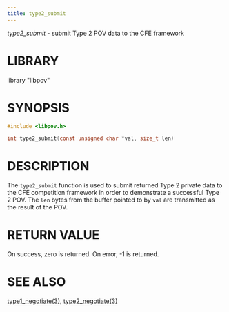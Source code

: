 ```yaml
---
title: type2_submit
---
```


*type2_submit* - submit Type 2 POV data to the CFE framework

# LIBRARY
library "libpov"

# SYNOPSIS

~~~ c
#include <libpov.h>

int type2_submit(const unsigned char *val, size_t len)
~~~

# DESCRIPTION
The `type2_submit` function is used to submit returned Type 2 private
data to the CFE competition framework in order to demonstrate a 
successful Type 2 POV. The `len` bytes from the buffer pointed to
by `val` are transmitted as the result of the POV. 

# RETURN VALUE
On success, zero is returned. On error, -1 is returned.

# SEE ALSO
[type1_negotiate(3)](/libpov/type1_negotiate/),
[type2_negotiate(3)](/libpov/type2_negotiate/)